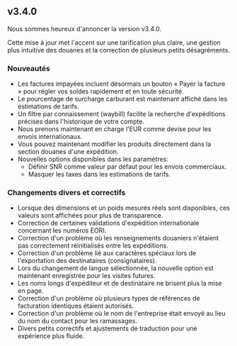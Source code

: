 ## v3.4.0

Nous sommes heureux d'annoncer la version v3.4.0.

Cette mise à jour met l'accent sur une tarification plus claire, une gestion plus intuitive des douanes et la correction de plusieurs petits désagréments.

### Nouveautés

- Les factures impayées incluent désormais un bouton « Payer la facture » pour régler vos soldes rapidement et en toute sécurité.
- Le pourcentage de surcharge carburant est maintenant affiché dans les estimations de tarifs.
- Un filtre par connaissement (waybill) facilite la recherche d'expéditions précises dans l'historique de votre compte.
- Nous prenons maintenant en charge l'EUR comme devise pour les envois internationaux.
- Vous pouvez maintenant modifier les produits directement dans la section douanes d'une expédition.
- Nouvelles options disponibles dans les paramètres:
    - Définir SNR comme valeur par défaut pour les envois commerciaux.
    - Masquer les taxes dans les estimations de tarifs.

### Changements divers et correctifs

- Lorsque des dimensions et un poids mesurés réels sont disponibles, ces valeurs sont affichées pour plus de transparence.
- Correction de certaines validations d'expédition internationale concernant les numéros EORI.
- Correction d'un problème où les renseignements douaniers n'étaient pas correctement réinitialisés entre les expéditions.
- Correction d'un problème lié aux caractères spéciaux lors de l'exportation des destinataires (consignataires).
- Lors du changement de langue sélectionnée, la nouvelle option est maintenant enregistrée pour les visites futures.
- Les noms longs d'expéditeur et de destinataire ne brisent plus la mise en page.
- Correction d'un problème où plusieurs types de références de facturation identiques étaient autorisés.
- Correction d'un problème où le nom de l'entreprise était envoyé au lieu du nom du contact pour les ramassages.
- Divers petits correctifs et ajustements de traduction pour une expérience plus fluide.